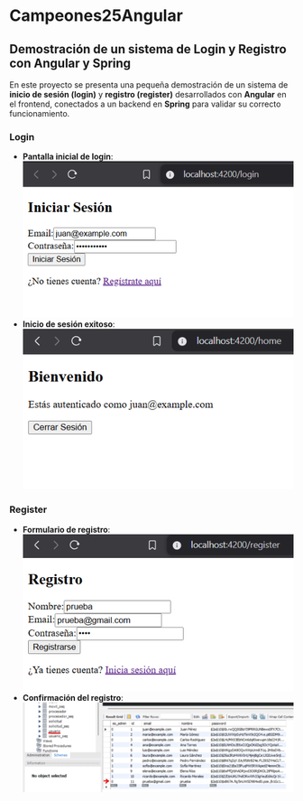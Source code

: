 # Campeones25Angular
## Demostración de un sistema de Login y Registro con Angular y Spring

En este proyecto se presenta una pequeña demostración de un sistema de **inicio de sesión (login)** y **registro (register)** desarrollados con **Angular** en el frontend, conectados a un backend en **Spring** para validar su correcto funcionamiento.

### Login
- **Pantalla inicial de login**:  
  ![Inicio de sesión](inicio_Sesion_1.png)  
- **Inicio de sesión exitoso**:  
  ![Inicio de sesión autorizado](inicio_sesion_completado.png)  

### Register
- **Formulario de registro**:  
  ![Registro](registro.png)  
- **Confirmación del registro**:  
  ![Comprobación del registro](registro_comprobacion.png)  
